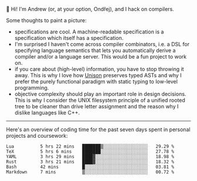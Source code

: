 :wave: Hi! I'm Andrew (or, at your option, Ondřej), and I hack on compilers. 

Some thoughts to paint a picture:
- specifications are cool. A machine-readable specification is a specification which itself has a specification.
- I'm surprised I haven't come across compiler combinators, i.e. a DSL for specifying language semantics that lets you automatically derive a compiler and/or a language server. This would be a fun project to work on.
- if you care about (high-level) information, you have to stop throwing it away. This is why I love how [Unison](https://github.com/unisonweb/unison) preserves typed ASTs and why I prefer the purely functional paradigm with static typing to low-level programming.
- objective complexity should play an important role in design decisions. This is why I consider the UNIX filesystem principle of a unified rooted tree to be cleaner than drive letter assignment and the reason why I dislike languages like C++.

---

Here's an overview of coding time for the past seven days spent in personal projects and coursework:
<!--START_SECTION:waka-->

```text
Lua          5 hrs 22 mins   ███████▒░░░░░░░░░░░░░░░░░   29.29 %
TeX          5 hrs 6 mins    ███████░░░░░░░░░░░░░░░░░░   27.78 %
YAML         3 hrs 29 mins   ████▓░░░░░░░░░░░░░░░░░░░░   18.98 %
Rust         3 hrs 21 mins   ████▓░░░░░░░░░░░░░░░░░░░░   18.32 %
Bash         42 mins         █░░░░░░░░░░░░░░░░░░░░░░░░   03.81 %
Markdown     7 mins          ▒░░░░░░░░░░░░░░░░░░░░░░░░   00.72 %
```

<!--END_SECTION:waka-->

<!--
**viluon/viluon** is a ✨ _special_ ✨ repository because its `README.md` (this file) appears on your GitHub profile.

Here are some ideas to get you started:

- 🔭 I’m currently working on ...
- 🌱 I’m currently learning ...
- 👯 I’m looking to collaborate on ...
- 🤔 I’m looking for help with ...
- 💬 Ask me about ...
- 📫 How to reach me: ...
- 😄 Pronouns: ...
- ⚡ Fun fact: ...
-->
